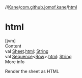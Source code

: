 //[Kane](../index.md)/[com.github.jomof.kane](index.md)/[html](html.md)



# html  
[jvm]  
Content  
val [Sheet](../com.github.jomof.kane.impl.sheet/-sheet/index.md).[html](html.md): [String](https://kotlinlang.org/api/latest/jvm/stdlib/kotlin/-string/index.html)  
val [Sequence](https://kotlinlang.org/api/latest/jvm/stdlib/kotlin.sequences/-sequence/index.html)<[Row](-row/index.md)>.[html](html.md): [String](https://kotlinlang.org/api/latest/jvm/stdlib/kotlin/-string/index.html)  
More info  


Render the sheet as HTML

  



